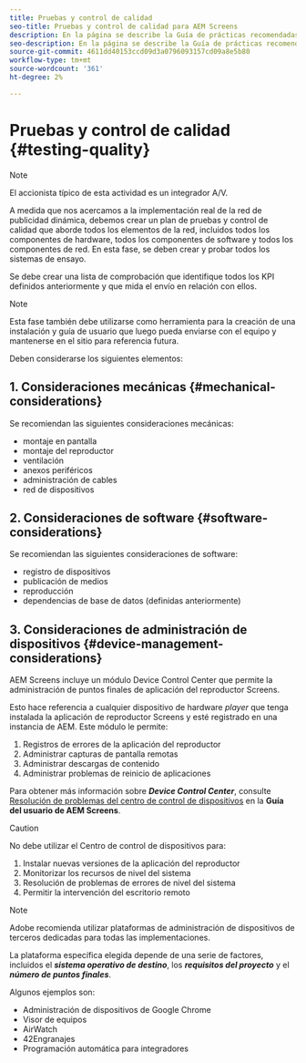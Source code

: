 ```yaml
---
title: Pruebas y control de calidad
seo-title: Pruebas y control de calidad para AEM Screens
description: En la página se describe la Guía de prácticas recomendadas de Pruebas y control de calidad para AEM Screens
seo-description: En la página se describe la Guía de prácticas recomendadas de Pruebas y control de calidad para AEM Screens
source-git-commit: 4611dd40153ccd09d3a0796093157cd09a8e5b80
workflow-type: tm+mt
source-wordcount: '361'
ht-degree: 2%

---
```



# Pruebas y control de calidad {#testing-quality}

>[!NOTE]
>El accionista típico de esta actividad es un integrador A/V.

A medida que nos acercamos a la implementación real de la red de publicidad dinámica, debemos crear un plan de pruebas y control de calidad que aborde todos los elementos de la red, incluidos todos los componentes de hardware, todos los componentes de software y todos los componentes de red.
En esta fase, se deben crear y probar todos los sistemas de ensayo.

Se debe crear una lista de comprobación que identifique todos los KPI definidos anteriormente y que mida el envío en relación con ellos.

>[!NOTE]
>
>Esta fase también debe utilizarse como herramienta para la creación de una instalación y guía de usuario que luego pueda enviarse con el equipo y mantenerse en el sitio para referencia futura.

Deben considerarse los siguientes elementos:

## 1. Consideraciones mecánicas {#mechanical-considerations}

Se recomiendan las siguientes consideraciones mecánicas:

* montaje en pantalla
* montaje del reproductor
* ventilación
* anexos periféricos
* administración de cables
* red de dispositivos

## 2. Consideraciones de software {#software-considerations}

Se recomiendan las siguientes consideraciones de software:

* registro de dispositivos
* publicación de medios
* reproducción
* dependencias de base de datos (definidas anteriormente)


## 3. Consideraciones de administración de dispositivos {#device-management-considerations}

AEM Screens incluye un módulo Device Control Center que permite la administración de puntos finales de aplicación del reproductor Screens.

Esto hace referencia a cualquier dispositivo de hardware *player* que tenga instalada la aplicación de reproductor Screens y esté registrado en una instancia de AEM.
Este módulo le permite:

1. Registros de errores de la aplicación del reproductor
1. Administrar capturas de pantalla remotas
1. Administrar descargas de contenido
1. Administrar problemas de reinicio de aplicaciones

Para obtener más información sobre ***Device Control Center***, consulte [Resolución de problemas del centro de control de dispositivos](https://helpx.adobe.com/experience-manager/6-5/screens/using/monitoring-screens.html) en la **Guía del usuario de AEM Screens**.

>[!CAUTION]
>
> No debe utilizar el Centro de control de dispositivos para:
> 1. Instalar nuevas versiones de la aplicación del reproductor
> 1. Monitorizar los recursos de nivel del sistema
> 1. Resolución de problemas de errores de nivel del sistema
> 1. Permitir la intervención del escritorio remoto



>[!NOTE]
>
> Adobe recomienda utilizar plataformas de administración de dispositivos de terceros dedicadas para todas las implementaciones.

La plataforma específica elegida depende de una serie de factores, incluidos el ***sistema operativo de destino***, los ***requisitos del proyecto*** y el ***número de puntos finales***.

Algunos ejemplos son:

* Administración de dispositivos de Google Chrome
* Visor de equipos
* AirWatch
* 42Engranajes
* Programación automática para integradores
